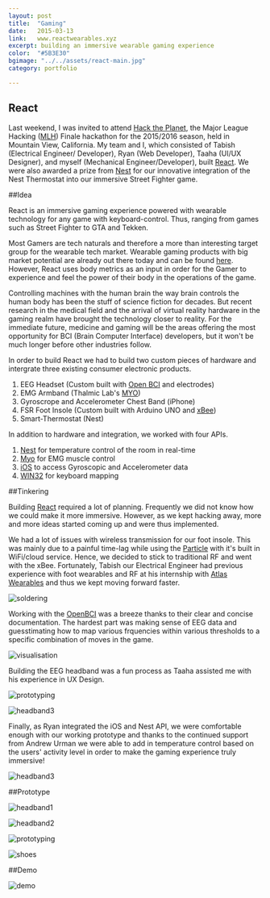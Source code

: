 ```yaml
---
layout: post
title:  "Gaming"
date:   2015-03-13
link:   www.reactwearables.xyz
excerpt: building an immersive wearable gaming experience
color:  "#5B3E30"
bgimage: "../../assets/react-main.jpg"
category: portfolio

---
```


## React 

Last weekend, I was invited to attend [Hack the Planet](http://hacktheplanet.mlh.io/), the Major League Hacking ([MLH](https://mlh.io/)) Finale hackathon for the 2015/2016 season, held in Mountain View, California. My team and I, which consisted of Tabish (Electrical Engineer/ Developer), Ryan (Web Developer), Taaha (UI/UX Designer), and myself (Mechanical Engineer/Developer), built [React](https://reactwearables.xyz//). We were also awarded a prize from [Nest](https://nest.com/) for our innovative integration of the Nest Thermostat into our immersive Street Fighter game.

##Idea

React is an immersive gaming experience powered with wearable technology for any game with keyboard-control. Thus, ranging from games such as Street Fighter to GTA and Tekken.

Most Gamers are tech naturals and therefore a more than interesting target group for the wearable tech market. Wearable gaming products with big market potential are already out there today and can be found [here](https://www.wearable-technologies.com/2015/03/new-devices-for-gaming/). However, React uses body metrics as an input in order for the Gamer to experience and feel the power of their body in the operations of the game.

Controlling machines with the human brain the way brain controls the human body has been the stuff of science fiction for decades. But recent research in the medical field and the arrival of virtual reality hardware in the gaming realm have brought the technology closer to reality. For the immediate future, medicine and gaming will be the areas offering the most opportunity for BCI (Brain Computer Interface) developers, but it won't be much longer before other industries follow.

In order to build React we had to build two custom pieces of hardware and intergrate three existing consumer electronic products.

1. EEG Headset (Custom built with [Open BCI](http://www.openbci.com/) and electrodes)
2. EMG Armband (Thalmic Lab's [MYO](https://www.myo.com/))
3. Gyroscrope and Accelerometer Chest Band (iPhone)
4. FSR Foot Insole (Custom built with Arduino UNO and [xBee]())
5. Smart-Thermostat (Nest)

In addition to hardware and integration, we worked with four APIs. 

1. [Nest](https://nest.com/) for temperature control of the room in real-time
2. [Myo](https://www.myo.com/) for EMG muscle control 
3. [iOS](https://developer.apple.com/ios/) to access Gyroscopic and Accelerometer data
4. [WIN32](https://msdn.microsoft.com/en-us/library/windows/desktop/ff818516) for keyboard mapping

##Tinkering

Building [React](https://reactwearables.xyz//) required a lot of planning. Frequently we did not know how we could make it more immersive. However, as we kept hacking away, more and more ideas started coming up and were thus implemented.

We had a lot of issues with wireless transmission for our foot insole. This was mainly due to a painful time-lag while using the [Particle](http://particle.io/) with it's built in WiFi/cloud service. Hence, we decided to stick to traditional RF and went with the xBee. Fortunately, Tabish our Electrical Engineer had previous experience with foot wearables and RF at his internship with [Atlas Wearables](https://www.atlaswearables.com/) and thus we kept moving forward faster.

![soldering](/assets/react-soldering.jpg)

Working with the [OpenBCI](http://www.openbci.com/) was a breeze thanks to their clear and concise documentation. The hardest part was making sense of EEG data and guesstimating how to map various frquencies within various thresholds to a specific combination of moves in the game.

![visualisation](/assets/react-eegvisual.jpg)

Building the EEG headband was a fun process as Taaha assisted me with his experience in UX Design.

![prototyping](/assets/react-prototyping.jpg)

![headband3](/assets/react-headband3.jpg)

Finally, as Ryan integrated the iOS and Nest API, we were comfortable enough with our working prototype and thanks to the continued support from Andrew Urman we were able to add in temperature control based on the users' activity level in order to make the gaming experience truly immersive!

![headband3](/assets/react-nest.jpg)


##Prototype


![headband1](/assets/react-headband1.jpg)

![headband2](/assets/react-headband2.jpg)

![prototyping](/assets/react-insoles.jpg)

![shoes](/assets/react-shoes.jpg)


##Demo

![demo](/assets/react-demo.jpg)